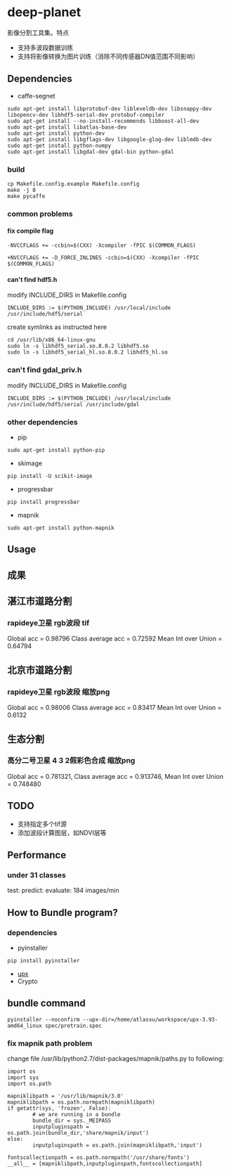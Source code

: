 # deep-planet
影像分割工具集。特点
* 支持多波段数据训练
* 支持将影像转换为图片训练（消除不同传感器DN值范围不同影响）

## Dependencies
* caffe-segnet
```
sudo apt-get install libprotobuf-dev libleveldb-dev libsnappy-dev libopencv-dev libhdf5-serial-dev protobuf-compiler
sudo apt-get install --no-install-recommends libboost-all-dev
sudo apt-get install libatlas-base-dev
sudo apt-get install python-dev
sudo apt-get install libgflags-dev libgoogle-glog-dev liblmdb-dev
sudo apt-get install python-numpy
sudo apt-get install libgdal-dev gdal-bin python-gdal
```

### build
```
cp Makefile.config.example Makefile.config
make -j 8
make pycaffe
```

### common problems
#### fix compile flag
```
-NVCCFLAGS += -ccbin=$(CXX) -Xcompiler -fPIC $(COMMON_FLAGS)

+NVCCFLAGS += -D_FORCE_INLINES -ccbin=$(CXX) -Xcompiler -fPIC $(COMMON_FLAGS)
```

#### can't find hdf5.h

modify INCLUDE_DIRS in Makefile.config
```
INCLUDE_DIRS := $(PYTHON_INCLUDE) /usr/local/include /usr/include/hdf5/serial
```

create symlinks as instructed here

```
cd /usr/lib/x86_64-linux-gnu
sudo ln -s libhdf5_serial.so.8.0.2 libhdf5.so
sudo ln -s libhdf5_serial_hl.so.8.0.2 libhdf5_hl.so
```

### can't find gdal_priv.h
modify INCLUDE_DIRS in Makefile.config
```
INCLUDE_DIRS := $(PYTHON_INCLUDE) /usr/local/include /usr/include/hdf5/serial /usr/include/gdal
```


### other dependencies
* pip
```
sudo apt-get install python-pip
```

* skimage
```
pip install -U scikit-image
```

* progressbar
```
pip install progressbar
```

* mapnik
```
sudo apt-get install python-mapnik
```

## Usage


## 成果
## 湛江市道路分割
### rapideye卫星 rgb波段 tif
Global acc = 0.98796 Class average acc = 0.72592 Mean Int over Union = 0.64794

## 北京市道路分割
### rapideye卫星 rgb波段 缩放png
Global acc = 0.98006 Class average acc = 0.83417 Mean Int over Union = 0.6132

## 生态分割
### 高分二号卫星 4 3 2假彩色合成 缩放png
Global acc = 0.781321, Class average acc = 0.913746, Mean Int over Union = 0.748480

## TODO
* 支持指定多个tif源
* 添加波段计算图层，如NDVI层等

## Performance
### under 31 classes
test:
predict:
evaluate: 184 images/min

## How to Bundle program?
### dependencies
* pyinstaller
```
pip install pyinstaller
```
* [upx](https://github.com/upx/upx/releases/tag/v3.93)
* Crypto

## bundle command
```
pyinstaller --noconfirm --upx-dir=/home/atlasxu/workspace/upx-3.93-amd64_linux spec/pretrain.spec
```

### fix mapnik path problem
change file /usr/lib/python2.7/dist-packages/mapnik/paths.py to following:

```
import os
import sys
import os.path

mapniklibpath = '/usr/lib/mapnik/3.0'
mapniklibpath = os.path.normpath(mapniklibpath)
if getattr(sys, 'frozen', False):
        # we are running in a bundle
        bundle_dir = sys._MEIPASS
        inputpluginspath = os.path.join(bundle_dir,'share/mapnik/input')
else:
        inputpluginspath = os.path.join(mapniklibpath,'input')

fontscollectionpath = os.path.normpath('/usr/share/fonts')
__all__ = [mapniklibpath,inputpluginspath,fontscollectionpath]
```

